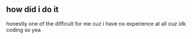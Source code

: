 ## how did i do it 
honestly one of the difficult for me cuz i have no experience at all cuz idk coding so yea
